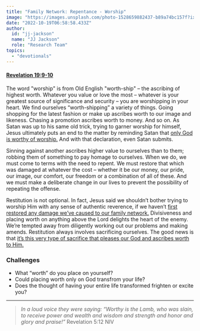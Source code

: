 ```yaml
---
title: "Family Network: Repentance - Worship"
image: "https://images.unsplash.com/photo-1528659882437-b89a74bc157f?ixlib=rb-1.2.1&ixid=MnwxMjA3fDB8MHxwaG90by1wYWdlfHx8fGVufDB8fHx8&auto=format&fit=crop&w=1740&q=80"
date: "2022-10-19T06:58:58.433Z"
author:
  id: "jj-jackson"
  name: "JJ Jackson"
  role: "Research Team"
topics:
  - "devotionals"
---
```

#### [Revelation 19:9-10][1]

The word "worship" is from Old English "worth-ship" – the ascribing of highest worth. Whatever you value or love the most – whatever is your greatest source of significance and security – you are worshipping in your heart. We find ourselves “worth-shipping” a variety of things. Going shopping for the latest fashion or make up ascribes worth to our image and likeness. Chasing a promotion ascribes worth to money. And so on. As Satan was up to his same old trick, trying to garner worship for himself, Jesus ultimately puts an end to the matter by reminding Satan that [only God is worthy of worship.][2] And with that declaration, even Satan submits.

Sinning against another ascribes higher value to ourselves than to them; robbing them of something to pay homage to ourselves. When we do, we must come to terms with the need to repent. We must restore that which was damaged at whatever the cost – whether it be our money, our pride, our image, our comfort, our freedom or a combination of all of these. And we must make a deliberate change in our lives to prevent the possibility of repeating the offense.

Restitution is not optional. In fact, Jesus said we shouldn’t bother trying to worship Him with any sense of authentic reverence, if we haven’t [first restored any damage we’ve caused to our family network.][3] Divisiveness and placing worth on anything above the Lord delights the heart of the enemy. We’re tempted away from diligently working out our problems and making amends. Restitution always involves sacrificing ourselves. The good news is that [it’s this very type of sacrifice that pleases our God and ascribes worth to Him.][4]

### Challenges
- What “worth” do you place on yourself?
- Could placing worth only on God transfrom your life?
- Does the thought of having your entire life transformed frighten or excite you?

----

> _In a loud voice they were saying:
“Worthy is the Lamb, who was slain,
    to receive power and wealth and wisdom and strength
    and honor and glory and praise!”_ Revelation 5:12 NIV

[1]: https://www.biblegateway.com/passage/?search=Revelation+19%3A9-10&version=NIV
[2]: https://biblehub.com/matthew/4-10.htm
[3]: https://www.biblegateway.com/passage/?search=Matthew+5%3A23-24&version=NLV
[4]: https://www.biblegateway.com/passage/?search=hebrews+13%3A15-16&version=NIV

